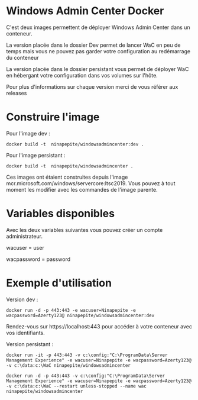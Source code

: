 # Windows Admin Center Docker

C'est deux images permettent de déployer Windows Admin Center dans un conteneur.

La version placée dans le dossier Dev permet de lancer WaC en peu de temps mais vous ne pouvez pas garder votre configuration au redémarrage du conteneur

La version placée dans le dossier persistant vous permet de déployer WaC en hébergant votre configuration dans vos volumes sur l'hôte.

Pour plus d'informations sur chaque version merci de vous référer aux releases

# Construire l'image

Pour l'image dev :

 ```docker build -t  ninapepite/windowsadmincenter:dev .```
 
 Pour l'image persistant :
 
  ```docker build -t  ninapepite/windowsadmincenter .```
 
Ces images ont étaient construites depuis l'image mcr.microsoft.com/windows/servercore:ltsc2019.
Vous pouvez à tout moment les modifier avec les commandes de l'image parente.

# Variables disponibles

Avec les deux variables suivantes vous pouvez créer un compte administrateur.

wacuser = user


wacpassword = password

 # Exemple d'utilisation
 
 Version dev :
 
 ```docker run -d -p 443:443 -e wacuser=Ninapepite -e wacpassword=Azerty123@ ninapepite/windowsadmincenter:dev ```
 
 Rendez-vous sur https://localhost:443 pour accéder à votre conteneur avec vos identifiants.
 
 Version persistant :
 
 ```docker run -it -p 443:443 -v c:\config:"C:\ProgramData\Server Management Experience" -e wacuser=Ninapepite -e wacpassword=Azerty123@ -v c:\data:c:\WaC ninapepite/windowsadmincenter```


 ```docker run -d -p 443:443 -v c:\config:"C:\ProgramData\Server Management Experience" -e wacuser=Ninapepite -e wacpassword=Azerty123@ -v c:\data:c:\WaC --restart unless-stopped --name wac ninapepite/windowsadmincenter```

